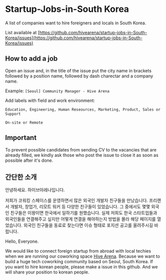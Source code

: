 # Startup-Jobs-in-South Korea
A list of companies want to hire foreigners and locals in South Korea. 

List available at [https://github.com/hivearena/startup-jobs-in-South-Korea/issues](https://github.com/hivearena/startup-jobs-in-South-Korea/issues)

## How to add a job

Open an issue and, in the title of the issue put the city name in brackets followed by a position name, followed by dash charectar and a company name.

Example: ```[Seoul] Community Manager - Hive Arena```

Add labels with field and work environment: 
```
Education, Engineering, Human Reseources, Marketing, Product, Sales or Support

On-site or Remote
```
## Important

To prevent possible candidates from sending CV to the vacancies that are already filled, we kindly ask those who post the issue to close it as soon as possible after it's done.

## 간단한 소개

안녕하세요. 하이브아레나입니다.

저희가 코워킹 스페이스를 운영하면서 많은 외국인 개발자 친구들을 만났습니다. 프리랜서 개발자, 창업가, 리모트 워커 등 다양한 친구들이 있었습니다. 그 중에서도 몇몇 외국인 친구들은 이왕이면 한국에서 일하기를 원했습니다. 실제 저희도 한국 스타트업들과 외국인들을 연결해주고 싶지만 어떻게 연결을 해야하는지 방법을 몰라 해당 페이지를 열었습니다. 외국인 친구들을 동료로 찾는다면 이슈 형태로 포지션 공고를 올려주시길 바랍니다.

Hello, Everyone. 

We would like to connect foreign startup from abroad with local techies when we are running our coworking space [Hive Arena](http://en.hivearena.com). Because we want to build a huge tech coworking community based on Seoul, South Korea. If you want to hire korean people, please make a issue in this github. And we will share your position to korean people.  

